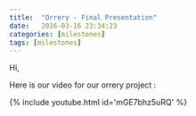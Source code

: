 ```yaml
---
title:  "Orrery - Final Presentation"
date:   2016-03-16 23:34:23
categories: [milestones]
tags: [milestones]
---
```


Hi,

Here is our video for our orrery project :

{% include youtube.html id='mGE7bhz5uRQ' %}



